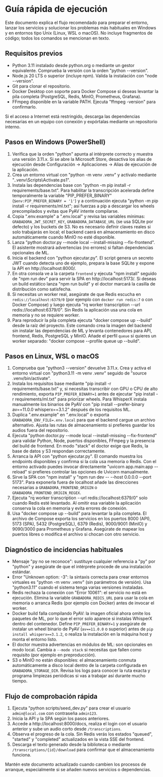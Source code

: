 # Guía rápida de ejecución

Este documento explica el flujo recomendado para preparar el entorno, lanzar los servicios y solucionar los problemas más habituales en Windows y en entornos tipo Unix (Linux, WSL o macOS). No incluye fragmentos de código; todos los comandos se mencionan en texto.

## Requisitos previos

- Python 3.11 instalado desde python.org o mediante un gestor equivalente. Comprueba la versión con la orden "python --version".
- Node.js 20 LTS o superior (incluye npm). Valida la instalación con "node --version".
- Git para clonar el repositorio.
- Docker Desktop con soporte para Docker Compose si deseas levantar la pila completa (PostgreSQL, Redis, MinIO, Prometheus, Grafana).
- FFmpeg disponible en la variable PATH. Ejecuta "ffmpeg -version" para confirmarlo.

Si el acceso a Internet está restringido, descarga las dependencias necesarias en un equipo con conexión y expórtalas mediante un repositorio interno.

## Pasos en Windows (PowerShell)

1. Verifica que la orden "python" apunta al intérprete correcto y muestra una versión 3.11.x. Si se abre la Microsoft Store, desactiva los alias de ejecución desde Configuración → Aplicaciones → Alias de ejecución de la aplicación.
2. Crea un entorno virtual con "python -m venv .venv" y actívalo mediante "\.\.venv\Scripts\Activate.ps1".
3. Instala las dependencias base con "python -m pip install -r requirements/base.txt". Para habilitar la transcripción acelerada define temporalmente la variable "PIP_PREFER_BINARY" (`$env:PIP_PREFER_BINARY = '1'`) y a continuación ejecuta "python -m pip install -r requirements/ml.txt"; así fuerzas a pip a descargar los wheels precompilados y evitas que PyAV intente compilarse.
4. Copia ".env.example" a ".env.local" y revisa las variables mínimas: `GRABADORA_JWT_SECRET_KEY`, `GRABADORA_DATABASE_URL` (se usa SQLite por defecto) y los buckets de S3. No es necesario definir claves reales si solo trabajarás en local; el backend caerá en almacenamiento en disco automáticamente cuando MinIO no esté disponible.
5. Lanza "python doctor.py --mode local --install-missing --fix-frontend". El asistente mostrará advertencias (no errores) si faltan dependencias opcionales de ML.
6. Inicia el backend con "python ejecutar.py". El script genera un secreto JWT cuando detecta uno de ejemplo, prepara la base SQLite y expone la API en http://localhost:8000/.
7. En otra consola ve a la carpeta `frontend` y ejecuta "npm install" seguido de "npm run dev" para servir la SPA en http://localhost:5173/. Si deseas un build estático lanza "npm run build" y el doctor marcará la casilla de distribución como satisfecha.
8. Si necesitas un worker real, asegúrate de que Redis escucha en `redis://localhost:6379/0` (por ejemplo con `docker run redis:7` o con Docker Compose) y luego ejecuta "rq worker transcription --url redis://localhost:6379/0". Sin Redis la aplicación usa una cola en memoria y no se requiere worker.
9. Para reproducir la pila completa ejecuta "docker compose up --build" desde la raíz del proyecto. Este comando crea la imagen del backend sin instalar las dependencias de ML y levanta contenedores para API, frontend, Redis, PostgreSQL y MinIO. Añade el perfil `queue` si quieres un worker separado: "docker compose --profile queue up --build".

## Pasos en Linux, WSL o macOS

1. Comprueba que "python3 --version" devuelve 3.11.x. Crea y activa el entorno virtual con "python3.11 -m venv .venv" seguido de "source .venv/bin/activate".
2. Instala los requisitos base mediante "pip install -r requirements/base.txt" y, si necesitas transcribir con GPU o CPU de alto rendimiento, exporta `PIP_PREFER_BINARY=1` antes de ejecutar "pip install -r requirements/ml.txt" para priorizar wheels. Para WhisperX instala manualmente los binarios de PyAV con "pip install --prefer-binary av==11.0.0 whisperx==3.1.2" después de los requisitos ML.
3. Duplica ".env.example" en ".env.local" o exporta `GRABADORA_ENV_FILE=.env.local` para que el backend cargue un archivo alternativo. Ajusta las rutas de almacenamiento si prefieres guardar los audios fuera del repositorio.
4. Ejecuta "python doctor.py --mode local --install-missing --fix-frontend" para validar Python, Node, puertos disponibles, FFmpeg y la presencia del build de frontend. En modo "stack" el doctor exige que Redis, la base de datos y S3 respondan correctamente.
5. Arranca la API con "python ejecutar.py". El comando muestra los endpoints disponibles y confirma si la cola usa memoria o Redis. Con el entorno activado puedes invocar directamente "uvicorn app.main:app --reload" si prefieres controlar las opciones de Uvicorn manualmente.
6. Sirve la SPA con "npm install" y "npm run dev -- --host 0.0.0.0 --port 5173". Para exponerla fuera de localhost añade las direcciones necesarias a `GRABADORA_FRONTEND_ORIGIN` o `GRABADORA_FRONTEND_ORIGIN_REGEX`.
7. Ejecuta "rq worker transcription --url redis://localhost:6379/0" solo cuando Redis esté levantado. Al omitir esa variable la aplicación conserva la cola en memoria y evita errores de conexión.
8. Usa "docker compose up --build" para levantar la pila completa. El archivo de Compose exporta los servicios en los puertos 8000 (API), 5173 (SPA), 5432 (PostgreSQL), 6379 (Redis), 9000/9001 (MinIO) y 9090/3000 para Prometheus y Grafana. Asegúrate de mapear los puertos libres o modifica el archivo si chocan con otro servicio.

## Diagnóstico de incidencias habituales

- Mensaje "py no se reconoce": sustituye cualquier referencia a "py" por "python" y asegúrate de que el intérprete procede de una instalación estándar.
- Error "Unknown option: -3": la sintaxis correcta para crear entornos virtuales es "python -m venv .venv" (sin parámetros de versión). Usa "python3.11" cuando el sistema tenga varias versiones instaladas.
- Redis rechaza la conexión con "Error 10061": el servicio no está en ejecución. Elimina la variable `GRABADORA_REDIS_URL` para usar la cola en memoria o arranca Redis (por ejemplo con Docker) antes de invocar el worker.
- Docker build falla compilando PyAV: la imagen oficial ahora omite los paquetes de ML, por lo que el error solo aparece si instalas WhisperX dentro del contenedor. Define `PIP_PREFER_BINARY=1` y asegúrate de instalar un wheel binario de PyAV (`av==11.0.0` o superior) antes de `pip install whisperx==3.1.2`, o realiza la instalación en la máquina host y monta el entorno listo.
- El doctor muestra advertencias en módulos de ML: son opcionales en modo local. Cambia a `--mode stack` si necesitas que fallen como requisito (por ejemplo en preproducción).
- S3 o MinIO no están disponibles: el almacenamiento conmuta automáticamente a disco local dentro de la carpeta configurada en `GRABADORA_STORAGE_DIR`. Revisa los logs para conocer la ruta exacta y programa limpiezas periódicas si vas a trabajar así durante mucho tiempo.

## Flujo de comprobación rápida

1. Ejecuta "python scripts/seed_dev.py" para crear el usuario `admin@local.com` con contraseña `admin123`.
2. Inicia la API y la SPA según los pasos anteriores.
3. Accede a http://localhost:8000/docs, realiza el login con el usuario anterior y sube un audio corto desde `/transcriptions`.
4. Observa el progreso de la cola. Sin Redis verás los estados "queued", "started" y "completed" actualizados en la vista SSE del frontend.
5. Descarga el texto generado desde la biblioteca o mediante `/transcriptions/{id}/download` para confirmar que el almacenamiento funciona.

Mantén este documento actualizado cuando cambien los procesos de arranque, especialmente si se añaden nuevos servicios o dependencias.
